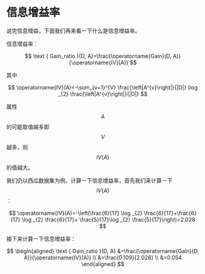 # 信息增益率

说完信息增益，下面我们再来看一下什么是信息增益率。

信息增益率：

$$
\text { Gain_ratio }(D, A)=\frac{\operatorname{Gain}(D, A)}{\operatorname{IV}(A)}
$$

其中

$$
\operatorname{IV}(A)=-\sum_{v=1}^{V} \frac{\left|A^{v}\right|}{|D|} \log _{2} \frac{\left|A^{v}\right|}{|D|}
$$

属性$$A$$的可能取值越多即$$V$$越多，则$$IV(A)$$的值越大。

我们仍以西瓜数据集为例，计算一下信息增益率，首先我们来计算一下$$IV(A)$$：

$$
\operatorname{IV}(A)=-\left(\frac{6}{17} \log _{2} \frac{6}{17}+\frac{6}{17} \log _{2} \frac{6}{17}+ \frac{5}{17}\log _{2} \frac{5}{17}\right)=2.028
$$

接下来计算一下信息增益率：

$$
\begin{aligned}
\text { Gain_ratio }(D, A) &=\frac{\operatorname{Gain}(D, A)}{\operatorname{IV}(A)} \\
&=\frac{0.109}{2.028} \\
&=0.054
\end{aligned}
$$

